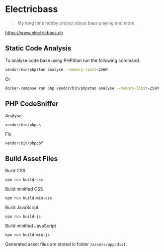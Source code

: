 # Electricbass

> My long time hobby project about bass playing and more.

<https://www.electricbass.ch>

## Static Code Analysis

To analyse code base using PHPStan run the following command.

~~~bash
vendor/bin/phpstan analyse --memory-limit=256M
~~~

Or

~~~bash
docker-compose run php vendor/bin/phpstan analyse --memory-limit=256M
~~~

## PHP CodeSniffer

Analyse

    vendor/bin/phpcs

Fix

    vendor/bin/phpcbf

## Build Asset Files

Build CSS

    npm run build-css

Build minified CSS

    npm run build-min-css

Build JavaScript

    npm run build-js

Build minified JavaScript

    npm run build-min-js

Generated asset files are stored in folder `/assets/app/dist`.
